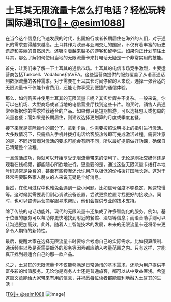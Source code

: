 # 土耳其无限流量卡怎么打电话？轻松玩转国际通讯[[TG💪+ @esim1088](https://t.me/s/esim1088)]

在当今这个信息化飞速发展的时代，出国旅行或者长期居住在海外的人们，对于通讯的需求变得越来越高。土耳其作为欧洲与亚洲交汇的国家，不仅有着丰富的历史遗迹和美丽的自然风光，还吸引着越来越多的游客和留学生。如果你正计划前往土耳其，那么了解如何使用当地的无限流量卡来打电话无疑是一个非常实用的技能。

首先，让我们来了解一下土耳其的通信市场。土耳其的电信市场竞争激烈，主要运营商包括Turkcell、Vodafone和AVEA。这些运营商提供的服务覆盖了从语音通话到数据流量的各种需求。对于需要在土耳其长时间停留的人来说，选择一张合适的无限流量卡不仅能节省费用，还能让你享受到便捷的通信体验。

那么，如何购买并使用土耳其的无限流量卡呢？其实步骤并不复杂。一般来说，你可以在机场、大型商场或者当地的电信营业厅找到这些卡片。购买时，销售人员通常会根据你的需求推荐适合的产品。如果你只是短期旅游，可以选择包天或包周的流量套餐；而如果是长期居住，则建议选择更划算的月度或季度套餐。

接下来就是实际操作的部分了。拿到卡后，你需要按照说明书上的指引进行激活。大多数情况下，只需插入手机并拨打电话给客服热线即可完成激活过程。需要注意的是，不同运营商对激活的要求可能会有所不同，所以最好提前做好功课，确保自己清楚整个流程。

一旦激活成功，你就可以开始享受无限流量带来的便利了。无论是刷社交媒体还是观看在线视频，都能随心所欲地进行。更重要的是，通过这些无限流量卡拨打本地号码通常是免费的，甚至有些套餐还允许用户以极低的价格拨打国际长途。这对于经常需要联系家人朋友的人来说无疑是个好消息。

当然，在使用过程中也难免会遇到一些小问题。比如信号强度不够稳定、网速较慢等。这时候就需要我们耐心调试设备设置，尝试更换位置寻找更好的接收点。同时，也可以咨询运营商客服寻求帮助，他们会提供专业的技术支持。

除了传统的电话功能外，现代的无限流量卡还集成了许多智能化的服务。例如，基于位置的服务可以帮助你更快地找到附近的餐馆、酒店等信息；而语音助手则可以让沟通更加高效。此外，随着人工智能技术的发展，未来的无限流量卡还将带来更多令人期待的新特性。

最后，提醒大家在选择无限流量卡时要综合考虑自己的实际需求。比如预算限制、通话频率以及是否需要额外的服务等因素都应纳入考量范围之内。只有这样，才能真正找到最适合自己的那一款产品。

总之，土耳其的无限流量卡不仅能够满足日常通讯的基本需求，还能为用户提供丰富多彩的增值服务。无论你是商务人士还是普通旅客，都可以从中受益匪浅。希望这篇文章能给大家带来有用的信息，并祝愿每位读者都能顺利地融入土耳其的生活！

[[TG💪+ @esim1088](https://t.me/s/esim1088) ![Image](https://i.postimg.cc/4NQfJmqS/Snipaste-2025-05-13-00-14-12.png)]